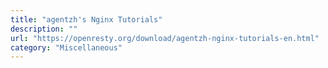 ```yaml
---
title: "agentzh's Nginx Tutorials"
description: ""
url: "https://openresty.org/download/agentzh-nginx-tutorials-en.html"
category: "Miscellaneous"
---
```

